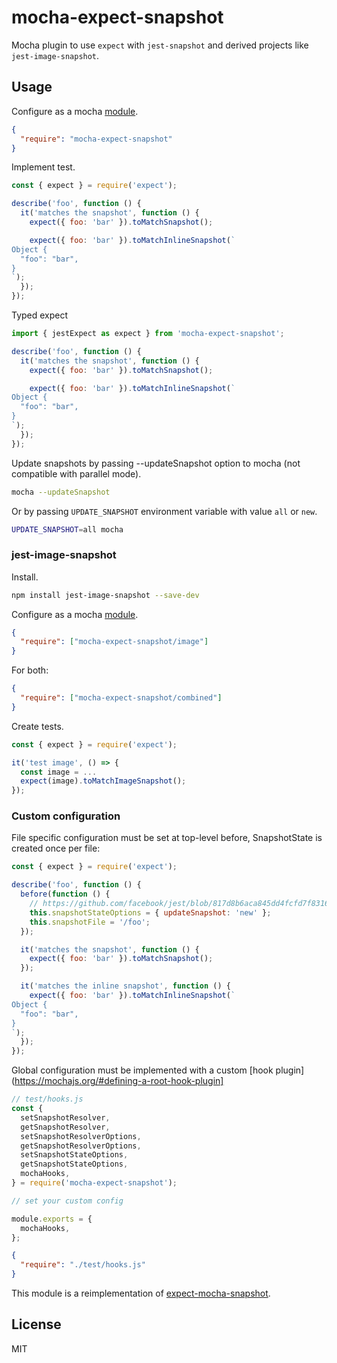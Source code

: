 # mocha-expect-snapshot

Mocha plugin to use `expect` with `jest-snapshot` and derived projects like `jest-image-snapshot`.

## Usage

Configure as a mocha [module](https://mochajs.org/#-require-module-r-module).

```json
{
  "require": "mocha-expect-snapshot"
}
```

Implement test.

```js
const { expect } = require('expect');

describe('foo', function () {
  it('matches the snapshot', function () {
    expect({ foo: 'bar' }).toMatchSnapshot();

    expect({ foo: 'bar' }).toMatchInlineSnapshot(`
Object {
  "foo": "bar",
}
`);
  });
});
```

Typed expect

```js
import { jestExpect as expect } from 'mocha-expect-snapshot';

describe('foo', function () {
  it('matches the snapshot', function () {
    expect({ foo: 'bar' }).toMatchSnapshot();

    expect({ foo: 'bar' }).toMatchInlineSnapshot(`
Object {
  "foo": "bar",
}
`);
  });
});
```

Update snapshots by passing --updateSnapshot option to mocha (not compatible with parallel mode).

```sh
mocha --updateSnapshot
```

Or by passing `UPDATE_SNAPSHOT` environment variable with value `all` or `new`.

```sh
UPDATE_SNAPSHOT=all mocha
```

### jest-image-snapshot

Install.

```sh
npm install jest-image-snapshot --save-dev
```

Configure as a mocha [module](https://mochajs.org/#-require-module-r-module).

```json
{
  "require": ["mocha-expect-snapshot/image"]
}
```

For both:

```json
{
  "require": ["mocha-expect-snapshot/combined"]
}
```

Create tests.

```js
const { expect } = require('expect');

it('test image', () => {
  const image = ...
  expect(image).toMatchImageSnapshot();
});
```

### Custom configuration

File specific configuration must be set at top-level before, SnapshotState is created once per file:

```js
const { expect } = require('expect');

describe('foo', function () {
  before(function () {
    // https://github.com/facebook/jest/blob/817d8b6aca845dd4fcfd7f8316293e69f3a116c5/packages/jest-snapshot/src/State.ts#L25-L30
    this.snapshotStateOptions = { updateSnapshot: 'new' };
    this.snapshotFile = '/foo';
  });

  it('matches the snapshot', function () {
    expect({ foo: 'bar' }).toMatchSnapshot();
  });

  it('matches the inline snapshot', function () {
    expect({ foo: 'bar' }).toMatchInlineSnapshot(`
Object {
  "foo": "bar",
}
`);
  });
});
```

Global configuration must be implemented with a custom [hook plugin](https://mochajs.org/#defining-a-root-hook-plugin]

```js
// test/hooks.js
const {
  setSnapshotResolver,
  getSnapshotResolver,
  setSnapshotResolverOptions,
  getSnapshotResolverOptions,
  setSnapshotStateOptions,
  getSnapshotStateOptions,
  mochaHooks,
} = require('mocha-expect-snapshot');

// set your custom config

module.exports = {
  mochaHooks,
};
```

```json
{
  "require": "./test/hooks.js"
}
```

This module is a reimplementation of [expect-mocha-snapshot](https://github.com/blogfoster/expect-mocha-snapshot).

## License

MIT
